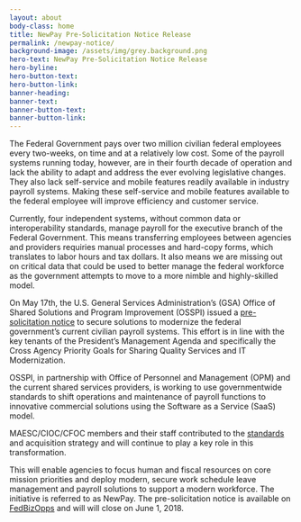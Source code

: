 ```yaml
---
layout: about
body-class: home
title: NewPay Pre-Solicitation Notice Release
permalink: /newpay-notice/
background-image: /assets/img/grey.background.png
hero-text: NewPay Pre-Solicitation Notice Release
hero-byline:
hero-button-text: 
hero-button-link: 
banner-heading: 
banner-text: 
banner-button-text: 
banner-button-link: 
---
```


The Federal Government pays over two million civilian federal employees every two-weeks, on time and at a relatively low cost. Some of the payroll systems running today, however, are in their fourth decade of operation and lack the ability to adapt and address the ever evolving legislative changes. They also lack self-service and mobile features readily available in industry payroll systems. Making these self-service and mobile features available to the federal employee will improve efficiency and customer service. 

Currently, four independent systems, without common data or interoperability standards, manage payroll for the executive branch of the Federal Government. This means transferring employees between agencies and providers requiries manual processes and hard-copy forms, which translates to labor hours and tax dollars. It also means we are missing out on critical data that could be used to better manage the federal workforce as the government attempts to move to a more nimble and highly-skilled model. 

On May 17th, the U.S. General Services Administration’s (GSA) Office of Shared Solutions and Program Improvement (OSSPI) issued a <a href="http://go.usa.gov/xQPCj">pre-solicitation notice</a> to secure solutions to modernize the federal government’s current civilian payroll systems. This effort is in line with the key tenants of the President’s Management Agenda and specifically the Cross Agency Priority Goals for Sharing Quality Services and IT Modernization. 

OSSPI, in partnership with Office of Personnel and Management (OPM) and the current shared services providers, is working to use governmentwide standards to shift operations and maintenance of payroll functions to innovative commercial solutions using the Software as a Service (SaaS) model. 

MAESC/CIOC/CFOC members and their staff contributed to the <a href="https://www.ussm.gov/fibf/">standards</a> and acquisition strategy and will continue to play a key role in this transformation. 

This will enable agencies to focus human and fiscal resources on core mission priorities and deploy modern, secure work schedule leave management and payroll solutions to support a modern workforce.  The initiative is referred to as NewPay. The pre-solicitation notice is available on <a href="http://go.usa.gov/xQPCj">FedBizOpps</a> and will will close on June 1, 2018.
